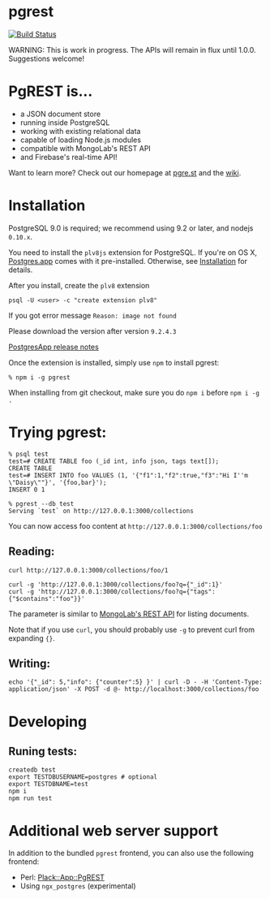 pgrest
======

[![Build Status](https://travis-ci.org/pgrest/pgrest.png?branch=master)](https://travis-ci.org/clkao/pgrest)

WARNING: This is work in progress. The APIs will remain in flux until 1.0.0. Suggestions welcome!

# PgREST is...

* a JSON document store
* running inside PostgreSQL
* working with existing relational data
* capable of loading Node.js modules
* compatible with MongoLab's REST API
* and Firebase's real-time API!

Want to learn more? Check out our homepage at [pgre.st](http://pgre.st/) and the [wiki](https://github.com/clkao/pgrest/wiki).

# Installation

PostgreSQL 9.0 is required; we recommend using 9.2 or later, and nodejs `0.10.x`.

You need to install the `plv8js` extension for PostgreSQL.  If you're on OS X, [Postgres.app](http://postgresapp.com) comes with it pre-installed.  Otherwise, see [Installation](https://github.com/clkao/pgrest/wiki/Installation) for details.

After you install, create the `plv8` extension

    psql -U <user> -c "create extension plv8"

If you got error message `Reason: image not found`

Please download the version after version `9.2.4.3`

[PostgresApp release notes](https://github.com/PostgresApp/PostgresApp/releases)

Once the extension is installed, simply use `npm` to install pgrest:

    % npm i -g pgrest

When installing from git checkout, make sure you do `npm i` before `npm i -g .`

# Trying pgrest:

    % psql test
    test=# CREATE TABLE foo (_id int, info json, tags text[]);
    CREATE TABLE
    test=# INSERT INTO foo VALUES (1, '{"f1":1,"f2":true,"f3":"Hi I''m \"Daisy\""}', '{foo,bar}');
    INSERT 0 1

    % pgrest --db test
    Serving `test` on http://127.0.0.1:3000/collections

You can now access foo content at `http://127.0.0.1:3000/collections/foo`

## Reading:

    curl http://127.0.0.1:3000/collections/foo/1

    curl -g 'http://127.0.0.1:3000/collections/foo?q={"_id":1}'
    curl -g 'http://127.0.0.1:3000/collections/foo?q={"tags":{"$contains":"foo"}}'


The parameter is similar to [MongoLab's REST API](http://docs.mongolab.com/restapi/) for listing documents.

Note that if you use `curl`, you should probably use `-g` to prevent curl from expanding `{}`.

## Writing:

    echo '{"_id": 5,"info": {"counter":5} }' | curl -D - -H 'Content-Type: application/json' -X POST -d @- http://localhost:3000/collections/foo

# Developing

## Runing tests:

```
createdb test
export TESTDBUSERNAME=postgres # optional
export TESTDBNAME=test
npm i
npm run test
```

# Additional web server support

In addition to the bundled `pgrest` frontend, you can also use the following frontend:

* Perl: [Plack::App::PgREST](https://github.com/clkao/Plack-App-PgREST)
* Using `ngx_postgres` (experimental)

